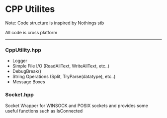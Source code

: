 <h1>CPP Utilites</h1>
<p>Note: Code structure is inspired by Nothings stb</p>
<p>All code is cross platform</p>
<hr/>
<h3>CppUtility.hpp</h3>
<ul>
	<li>Logger</li>
	<li>Simple File I/O (ReadAllText, WriteAllText, etc..)</li>
	<li>DebugBreak()</li>
	<li>String Operations (Split, TryParse(datatype), etc..)</li>
	<li>Message Boxes</li>
</ul>
<h3>Socket.hpp</h3>
<p>Socket Wrapper for WINSOCK and POSIX sockets and provides some useful functions such as IsConnected</p>